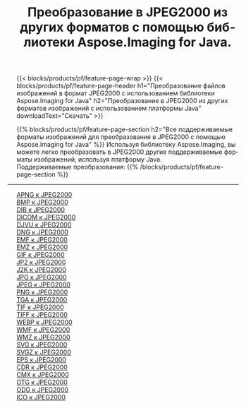 ﻿---
title: Преобразование в JPEG2000 из других форматов с помощью библиотеки Aspose.Imaging for Java. 
weight: 3920
url: /ru/java/conversion/to/jpeg2000 
lang: ru
langdirlevel: 2
locales: zh-hans,ja,it,ru,de,es,fr,nl,id,lt,pl,pt,vi,tr,ko,zh-hant,ar,hi,th,sv,cs,uk,he
description: Используя Aspose.Imaging, вы можете конвертировать в JPEG2000 другие форматы с помощью Java.
---

{{< blocks/products/pf/feature-page-wrap >}}
{{< blocks/products/pf/feature-page-header h1="Преобразование файлов изображений в формат JPEG2000 с использованием библиотеки Aspose.Imaging for Java" h2="Преобразование в JPEG2000 из других форматов изображений с использованием платформы Java" downloadText="Скачать" >}}


{{% blocks/products/pf/feature-page-section  h2="Все поддерживаемые форматы изображений для преобразования в JPEG2000 с помощью Aspose.Imaging for Java" %}}
Используя библиотеку Aspose.Imaging, вы можете легко преобразовать в JPEG2000 другие поддерживаемые форматы изображений, используя платформу Java.
<br/>
Поддерживаемые преобразования:
{{% /blocks/products/pf/feature-page-section %}}
<div class="container-fluid productfamilypage bg-gray">
    <div class="convertypes bg-gray agp-content section">
        <div class="container">
		<hr style="margin-left:-20px;"/>
		<div class="row other-converters">
		    <div class='col-md-2 other-converter remove-lp remove-rp'><a href="/imaging/ru/java/conversion/apng-to-jpeg2000" >APNG к JPEG2000</a></div>
<div class='col-md-2 other-converter remove-lp remove-rp'><a href="/imaging/ru/java/conversion/bmp-to-jpeg2000" >BMP к JPEG2000</a></div>
<div class='col-md-2 other-converter remove-lp remove-rp'><a href="/imaging/ru/java/conversion/dib-to-jpeg2000" >DIB к JPEG2000</a></div>
<div class='col-md-2 other-converter remove-lp remove-rp'><a href="/imaging/ru/java/conversion/dicom-to-jpeg2000" >DICOM к JPEG2000</a></div>
<div class='col-md-2 other-converter remove-lp remove-rp'><a href="/imaging/ru/java/conversion/djvu-to-jpeg2000" >DJVU к JPEG2000</a></div>
<div class='col-md-2 other-converter remove-lp remove-rp'><a href="/imaging/ru/java/conversion/dng-to-jpeg2000" >DNG к JPEG2000</a></div>
<div class='col-md-2 other-converter remove-lp remove-rp'><a href="/imaging/ru/java/conversion/emf-to-jpeg2000" >EMF к JPEG2000</a></div>
<div class='col-md-2 other-converter remove-lp remove-rp'><a href="/imaging/ru/java/conversion/emz-to-jpeg2000" >EMZ к JPEG2000</a></div>
<div class='col-md-2 other-converter remove-lp remove-rp'><a href="/imaging/ru/java/conversion/gif-to-jpeg2000" >GIF к JPEG2000</a></div>
<div class='col-md-2 other-converter remove-lp remove-rp'><a href="/imaging/ru/java/conversion/jp2-to-jpeg2000" >JP2 к JPEG2000</a></div>
<div class='col-md-2 other-converter remove-lp remove-rp'><a href="/imaging/ru/java/conversion/j2k-to-jpeg2000" >J2K к JPEG2000</a></div>
<div class='col-md-2 other-converter remove-lp remove-rp'><a href="/imaging/ru/java/conversion/jpg-to-jpeg2000" >JPG к JPEG2000</a></div>
<div class='col-md-2 other-converter remove-lp remove-rp'><a href="/imaging/ru/java/conversion/jpeg-to-jpeg2000" >JPEG к JPEG2000</a></div>
<div class='col-md-2 other-converter remove-lp remove-rp'><a href="/imaging/ru/java/conversion/png-to-jpeg2000" >PNG к JPEG2000</a></div>
<div class='col-md-2 other-converter remove-lp remove-rp'><a href="/imaging/ru/java/conversion/tga-to-jpeg2000" >TGA к JPEG2000</a></div>
<div class='col-md-2 other-converter remove-lp remove-rp'><a href="/imaging/ru/java/conversion/tif-to-jpeg2000" >TIF к JPEG2000</a></div>
<div class='col-md-2 other-converter remove-lp remove-rp'><a href="/imaging/ru/java/conversion/tiff-to-jpeg2000" >TIFF к JPEG2000</a></div>
<div class='col-md-2 other-converter remove-lp remove-rp'><a href="/imaging/ru/java/conversion/webp-to-jpeg2000" >WEBP к JPEG2000</a></div>
<div class='col-md-2 other-converter remove-lp remove-rp'><a href="/imaging/ru/java/conversion/wmf-to-jpeg2000" >WMF к JPEG2000</a></div>
<div class='col-md-2 other-converter remove-lp remove-rp'><a href="/imaging/ru/java/conversion/wmz-to-jpeg2000" >WMZ к JPEG2000</a></div>
<div class='col-md-2 other-converter remove-lp remove-rp'><a href="/imaging/ru/java/conversion/svg-to-jpeg2000" >SVG к JPEG2000</a></div>
<div class='col-md-2 other-converter remove-lp remove-rp'><a href="/imaging/ru/java/conversion/svgz-to-jpeg2000" >SVGZ к JPEG2000</a></div>
<div class='col-md-2 other-converter remove-lp remove-rp'><a href="/imaging/ru/java/conversion/eps-to-jpeg2000" >EPS к JPEG2000</a></div>
<div class='col-md-2 other-converter remove-lp remove-rp'><a href="/imaging/ru/java/conversion/cdr-to-jpeg2000" >CDR к JPEG2000</a></div>
<div class='col-md-2 other-converter remove-lp remove-rp'><a href="/imaging/ru/java/conversion/cmx-to-jpeg2000" >CMX к JPEG2000</a></div>
<div class='col-md-2 other-converter remove-lp remove-rp'><a href="/imaging/ru/java/conversion/otg-to-jpeg2000" >OTG к JPEG2000</a></div>
<div class='col-md-2 other-converter remove-lp remove-rp'><a href="/imaging/ru/java/conversion/odg-to-jpeg2000" >ODG к JPEG2000</a></div>
<div class='col-md-2 other-converter remove-lp remove-rp'><a href="/imaging/ru/java/conversion/ico-to-jpeg2000" >ICO к JPEG2000</a></div>
                </div>
        </div>
    </div>
</div>
<br/>

